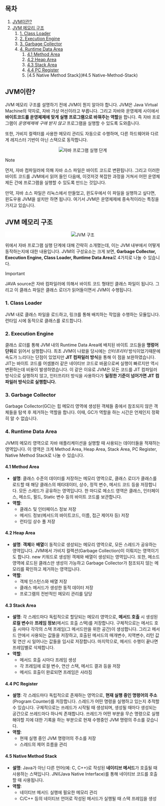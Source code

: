 
## 목차
1. [JVM이란?](#JVM이란?)
2. [JVM 메모리 구조](#JVM-메모리-구조)
	1. [1. Class Loader](#1-Class-Loader)
	2. [2. Execution Engine](#2-Execution-Engine)
	3. [3. Garbage Collector](#3-Garbage-Collector)
	4. [4. Runtime Data Area](#4-Runtime-Data-Area)
		1. [4.1 Method Area](#41-Method-Area)
		2. [4.2 Heap Area](#42-Heap-Area)
		3. [4.3 Stack Area](#43-Stack-Area)
		4. [4.4 PC Register](#44-PC-Register)
		5. [4.5 Native Method Stack](#4.5 Native-Method-Stack)

## JVM이란?
JVM 메모리 구조를 설명하기 전에 JVM이 뭔지 알아야 합니다. JVM은 Java Virtual Machine의 약자로, 자바 가상 머신이라고 부릅니다. 그리고 자바와 운영체제 사이에서 **바이트코드를 운영체제에 맞게 실행 프로그램으로 바꿔주는 역할**을 합니다. 즉 자바 프로그램이 *운영체제에 구애 받지 않고* 프로그램을 실행할 수 있도록 도와줍니다.

또한, 가비지 컬렉터를 사용한 메모리 관리도 자동으로 수행하며, 다른 하드웨어와 다르게 레지스터 기반이 아닌 스택으로 동작합니다.

<div align="center">
  <img src="https://img1.daumcdn.net/thumb/R1280x0/?scode=mtistory2&fname=https%3A%2F%2Fblog.kakaocdn.net%2Fdn%2Fo2kwL%2FbtqSmzWHdHV%2FOeIODqCVTN97ioNDCVjiU0%2Fimg.png" alt="자바 프로그램 실행 단계" />
</div>

> [!note]
> 먼저, 자바 컴파일러에 의해 자바 소스 파일은 바이트 코드로 변환됩니다. 그리고 이러한 바이트 코드를 JVM에서 읽어 들인 다음에, 이것저것 복잡한 과정을 거쳐서 어떤 운영체제든 간에 프로그램을 실행할 수 있도록 만드는 것입니다.
>
> 만약, 자바 소스 파일은 리눅스에서 만들었고, 윈도우에서 이 파일을 실행하고 싶다면, 윈도우용 JVM을 설치만 하면 됩니다. 여기서 JVM은 운영체제에 종속적이라는 특징을 가지고 있습니다.

## JVM 메모리 구조

<div align="center" style="background: white">
	<img src="https://img1.daumcdn.net/thumb/R1280x0/?scode=mtistory2&fname=https%3A%2F%2Fblog.kakaocdn.net%2Fdn%2FpjywN%2FbtqSduBXLIK%2F2QEL5c2nEJXRm0cyhvwxF1%2Fimg.png" alt="JVM 구조"/>
</div>

위에서 자바 프로그램 실행 단계에 대해 간략히 소개했는데, 이는 JVM 내부에서 어떻게 동작하는지에 대한 내용입니다. JVM의 구성요소는 크게 보면, **Garbage Collector, Execution Engine, Class Loader, Runtime Data Area**로 4가지로 나눌 수 있습니다.

>[!important]
>JAVA source은 자바 컴파일러에 의해서 바이트 코드 형태인 클래스 파일이 됩니다. 그리고 이 클래스 파일은 클래스 로더가 읽어들이면서 JVM이 수행됩니다. 

### 1. Class Loader
JVM 내로 클래스 파일을 로드하고, 링크를 통해 배치하는 작업을 수행하는 모듈입니다. 런타임 시에 동적으로 클래스를 로드합니다.

### 2. Execution Engine
클래스 로더를 통해 JVM 내의 Runtime Data Area에 배치된 바이트 코드들을 **명렁어 단위**로 읽어서 실행합니다. 최초 JVM이 나왔을 당시에는 *인터프리터* 방식이었기때문에 속도가 느리다는 단점이 있었지만 **JIT 컴파일러 방식**을 통해 이 점을 보완하였습니다. 
JIT는 바이트 코드를 어셈블러 같은 네이티브 코드로 바꿈으로써 실행이 빠르지만 역시 변환하는데 비용이 발생하였습니다. 이 같은 이유로 JVM은 모든 코드를 JIT 컴파일러 방식으로 실행하지 않고, 인터프리터 방식을 사용하다가 **일정한 기준이 넘어가면 JIT 컴파일러 방식으로 실행합니다.**

### 3. Garbage Collector
Garbage Collector(GC)는 힙 메모리 영역에 생성된 객체들 중에서 참조되지 않은 객체들을 탐색 후 제거하는 역할을 합니다. 이때, GC가 역할을 하는 시간은 언제인지 정확히 알 수 없습니다.

### 4. Runtime Data Area
JVM의 메모리 영역으로 자바 애플리케이션을 실행할 때 사용되는 데이터들을 적재하는 영역입니다. 이 영역은 크게 Method Area, Heap Area, Stack Area, PC Register, Native Method Stack로 나눌 수 있습니다.

#### 4.1 Method Area

- **설명**: 클래스 수준의 데이터를 저장하는 메모리 영역으로, 클래스 로더가 클래스를 로드할 때 해당 클래스의 메타데이터, 상수, 정적 변수, 메서드 코드 등을 저장합니다. 모든 스레드가 공유하는 영역입니다.
  한 마디로 메소드 영역은 클래스, 인터페이스, 메소드, 필드, Static 변수 등의 바이트 코드를 보관합니다.
- **역할**:
    - 클래스 및 인터페이스 정보 저장
    - 메서드 정보(메서드의 바이트코드, 이름, 접근 제어자 등) 저장
    - 런타임 상수 풀 저장

#### 4.2 Heap Area

- **설명**: **객체**와 **배열**이 동적으로 생성되는 메모리 영역으로, 모든 스레드가 공유하는 영역입니다. JVM에서 가비지 컬렉션(Garbage Collection)이 이뤄지는 영역이기도 합니다.
  new 키워드로 생성된 객체와 배열이 생성되는 영역입니다. 또한, 메소드 영역에 로드된 클래스만 생성이 가능하고 Garbage Collector가 참조되지 않는 메모리를 확인하고 제거하는 영역입니다.
- **역할**:
    - 객체 인스턴스와 배열 저장
    - 클래스 메서드가 생성한 동적 데이터 저장
    - 프로그램의 전반적인 메모리 관리를 담당
#### 4.3 Stack Area

- **설명**: 각 스레드마다 독립적으로 할당되는 메모리 영역으로, **메서드 호출** 시 생성된 **로컬 변수**와 **프레임 정보**(메서드 호출 스택)를 저장합니다.
  구체적으로는 메서드 호출 시마다 각각의 스택 프레임(그 메서드만을 위한 공간)이 생성합니다. 그리고 메서드 안에서 사용되는 값들을 저장하고, 호출된 메서드의 매개변수, 지역변수, 리턴 값 및 연산 시 일어나는 값들을 임시로 저장합니다. 마지막으로, 메서드 수행이 끝나면 프레임별로 삭제합니다.
- **역할**:
    - 메서드 호출 시마다 프레임 생성
    - 각 프레임에 로컬 변수, 연산 스택, 메서드 결과 등을 저장
    - 메서드 호출이 완료되면 프레임은 사라짐

#### 4.4 PC Register

- **설명**: 각 스레드마다 독립적으로 존재하는 영역으로, **현재 실행 중인 명령어의 주소**(Program Counter)를 저장합니다. 스레드가 어떤 명령을 실행하고 있는지 추적할 수 있습니다.
  구체적으로는 쓰레드가 시작될 때 생성되며, 생성될 때마다 생성되는 공간으로 쓰레드마다 하나씩 존재합니다. 쓰레드가 어떤 부분을 무슨 명령으로 실행해야할 지에 대한 기록을 하는 부분으로 현재 수행중인 JVM 명령의 주소를 갖습니다.
- **역할**:
    - 현재 실행 중인 JVM 명령어의 주소를 저장
    - 스레드의 제어 흐름을 관리


#### 4.5 Native Method Stack

- **설명**: Java가 아닌 다른 언어(예: C, C++)로 작성된 **네이티브 메서드**가 호출될 때 사용하는 스택입니다. JNI(Java Native Interface)를 통해 네이티브 코드를 호출할 때 사용됩니다.
- **역할**:
    - 네이티브 메서드 실행에 필요한 메모리 관리
    - C/C++ 등의 네이티브 언어로 작성된 메서드가 실행될 때 스택 프레임을 생성
